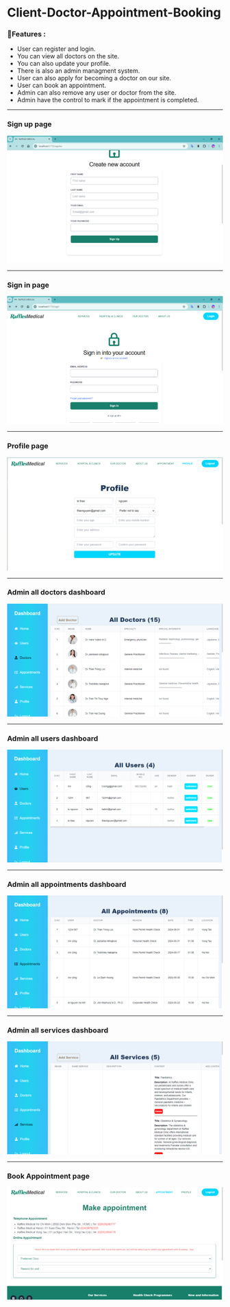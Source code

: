 # Client-Doctor-Appointment-Booking

### 📃Features :

<ul>
<li>User can register and login.</li>
<li>You can view all doctors on the site.</li>
<li>You can also update your profile.</li>
<li>There is also an admin managment system.</li>
<li>User can also apply for becoming a doctor on our site.</li>
<li>User can book an appointment.</li>
<li>Admin can also remove any user or doctor from the site.</li>
<li>Admin have the control to mark if the appointment is completed.</li>
</ul>

<hr/>

### Sign up page

<img src="./src//assets//images/signuppage.PNG" alt='signup'/>

<hr/>

### Sign in page

<img src="./src//assets//images//signinpage.PNG" alt='signin'/>

<hr/>

### Profile page

<img src="./src//assets//images//profilepage.PNG" alt='profile'/>

<hr/>

### Admin all doctors dashboard

<img src="./src//assets//images//alldoctorpage.PNG" alt='alldoctor'/>

<hr/>

### Admin all users dashboard

<img src="./src//assets//images//alluserpage.PNG" alt='alluser'/>

<hr/>

### Admin all appointments dashboard

<img src="./src//assets//images//allappointmentpage.PNG" alt='allappointment'/>

<hr/>

### Admin all services dashboard

<img src="./src//assets//images//allservicespage.PNG" alt='allservices'/>

<hr/>

### Book Appointment page

<img src="./src//assets//images//bookapppage.PNG" alt='bookappointment'/>
